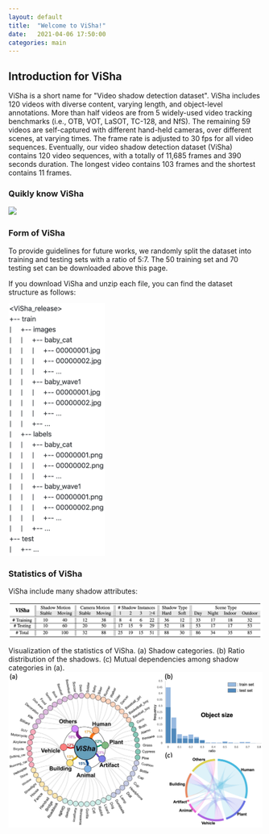 ```yaml
---
layout: default
title:  "Welcome to ViSha!"
date:   2021-04-06 17:50:00
categories: main
---
```


## Introduction for ViSha
ViSha is a short name for "Video shadow detection dataset". ViSha includes 120 videos with diverse content, varying length, and object-level annotations. More than half videos are from 5 widely-used video tracking benchmarks (i.e., OTB, VOT, LaSOT, TC-128, and NfS). The remaining 59 videos are self-captured with different hand-held cameras, over different scenes, at varying times. The frame rate is adjusted to 30 fps for all video sequences. Eventually, our video shadow detection dataset (ViSha) contains 120 video sequences, with a totally of 11,685 frames and 390 seconds duration. The longest video contains 103 frames and the shortest contains 11 frames.

### Quikly know ViSha

<!-- <img src="https://github.com/eraserNut/eraserNut.github.io/blob/main/_posts/video1_compass_gif2.gif"> -->
<img src="https://github.com/eraserNut/eraserNut.github.io/blob/main/_posts/video1_compass_gif2.gif?raw=true">

### Form of ViSha
To provide guidelines for future works, we randomly split the dataset into training and testing sets with a ratio of 5:7. The 50 training set and 70 testing set can be downloaded above this page.

If you download ViSha and unzip each file, you can find the dataset structure as follows:
<!-- <img src="https://github.com/eraserNut/eraserNut.github.io/blob/main/_posts/folder_structure.png"> -->
<img src="https://github.com/eraserNut/eraserNut.github.io/blob/main/_posts/folder_structure.png?raw=true" height="500">


### Statistics of ViSha
ViSha include many shadow attributes:
<!-- <img src="https://github.com/eraserNut/eraserNut.github.io/blob/main/_posts/visha_sta.png"> -->
<img src="https://github.com/eraserNut/eraserNut.github.io/blob/main/_posts/visha_sta.png?raw=true" width="800">


Visualization of the statistics of ViSha. (a) Shadow categories. (b) Ratio distribution of the shadows. (c) Mutual dependencies among shadow categories in (a).
<img src="https://github.com/eraserNut/eraserNut.github.io/blob/main/_posts/visha_figure.png?raw=true" width="700">


